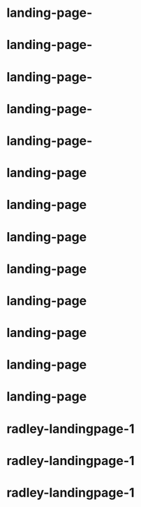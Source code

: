 # landing-page-
# landing-page-
# landing-page-
# landing-page-
# landing-page-
# landing-page
# landing-page
# landing-page
# landing-page
# landing-page
# landing-page
# landing-page
# landing-page
# radley-landingpage-1
# radley-landingpage-1
# radley-landingpage-1
